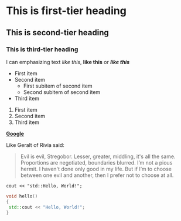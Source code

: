 # This is first-tier heading
## This is second-tier heading
### This is third-tier heading

I can emphasizing text *like this*, __like this__ or _**like this**_

* First item
* Second item
  * First subitem of second item
  * Second subitem of second item
* Third item

1. First item
1. Second item
1. Third item

[**Google**](https://www.google.ru/)

Like Geralt of Rivia said:
>Evil is evil, Stregobor. Lesser, greater, middling, it's all the same. Proportions are negotiated, boundaries blurred. I’m not a pious hermit. I haven't done only good in my life. But if I’m to choose between one evil and another, then I prefer not to choose at all.

`cout << "std::Hello, World!";`

```C++
void hello()
{
 std::cout << "Hello, World!";
}
```
